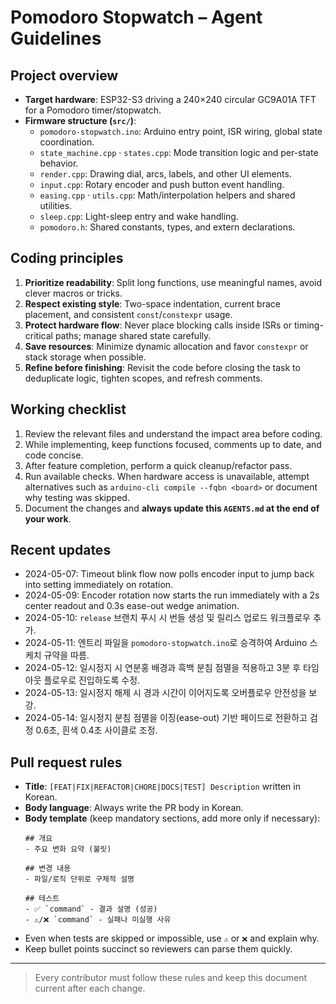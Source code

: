 # Pomodoro Stopwatch – Agent Guidelines

## Project overview
- **Target hardware**: ESP32-S3 driving a 240×240 circular GC9A01A TFT for a Pomodoro timer/stopwatch.
- **Firmware structure (`src/`)**:
  - `pomodoro-stopwatch.ino`: Arduino entry point, ISR wiring, global state coordination.
  - `state_machine.cpp` · `states.cpp`: Mode transition logic and per-state behavior.
  - `render.cpp`: Drawing dial, arcs, labels, and other UI elements.
  - `input.cpp`: Rotary encoder and push button event handling.
  - `easing.cpp` · `utils.cpp`: Math/interpolation helpers and shared utilities.
  - `sleep.cpp`: Light-sleep entry and wake handling.
  - `pomodoro.h`: Shared constants, types, and extern declarations.

## Coding principles
1. **Prioritize readability**: Split long functions, use meaningful names, avoid clever macros or tricks.
2. **Respect existing style**: Two-space indentation, current brace placement, and consistent `const`/`constexpr` usage.
3. **Protect hardware flow**: Never place blocking calls inside ISRs or timing-critical paths; manage shared state carefully.
4. **Save resources**: Minimize dynamic allocation and favor `constexpr` or stack storage when possible.
5. **Refine before finishing**: Revisit the code before closing the task to deduplicate logic, tighten scopes, and refresh comments.

## Working checklist
1. Review the relevant files and understand the impact area before coding.
2. While implementing, keep functions focused, comments up to date, and code concise.
3. After feature completion, perform a quick cleanup/refactor pass.
4. Run available checks. When hardware access is unavailable, attempt alternatives such as `arduino-cli compile --fqbn <board>` or document why testing was skipped.
5. Document the changes and **always update this `AGENTS.md` at the end of your work**.

## Recent updates
- 2024-05-07: Timeout blink flow now polls encoder input to jump back into setting immediately on rotation.
- 2024-05-09: Encoder rotation now starts the run immediately with a 2s center readout and 0.3s ease-out wedge animation.
- 2024-05-10: `release` 브랜치 푸시 시 번들 생성 및 릴리스 업로드 워크플로우 추가.
- 2024-05-11: 엔트리 파일을 `pomodoro-stopwatch.ino`로 승격하여 Arduino 스케치 규약을 따름.
- 2024-05-12: 일시정지 시 연분홍 배경과 흑백 분침 점멸을 적용하고 3분 후 타임아웃 플로우로 진입하도록 수정.
- 2024-05-13: 일시정지 해제 시 경과 시간이 이어지도록 오버플로우 안전성을 보강.
- 2024-05-14: 일시정지 분침 점멸을 이징(ease-out) 기반 페이드로 전환하고 검정 0.6초, 흰색 0.4초 사이클로 조정.

## Pull request rules
- **Title**: `[FEAT|FIX|REFACTOR|CHORE|DOCS|TEST] Description` written in Korean.
- **Body language**: Always write the PR body in Korean.
- **Body template** (keep mandatory sections, add more only if necessary):
  ```
  ## 개요
  - 주요 변화 요약 (불릿)

  ## 변경 내용
  - 파일/로직 단위로 구체적 설명

  ## 테스트
  - ✅ `command` - 결과 설명 (성공)
  - ⚠️/❌ `command` - 실패나 미실행 사유
  ```
- Even when tests are skipped or impossible, use `⚠️` or `❌` and explain why.
- Keep bullet points succinct so reviewers can parse them quickly.

---
> Every contributor must follow these rules and keep this document current after each change.
